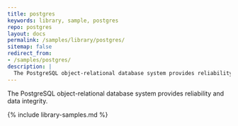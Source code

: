 ```yaml
---
title: postgres
keywords: library, sample, postgres
repo: postgres
layout: docs
permalink: /samples/library/postgres/
sitemap: false
redirect_from:
- /samples/postgres/
description: |
  The PostgreSQL object-relational database system provides reliability and data integrity.
---
```


The PostgreSQL object-relational database system provides reliability and data integrity.


{% include library-samples.md %}
